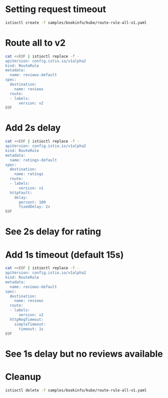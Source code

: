 # Setting request timeout
```bash
istioctl create -f samples/bookinfo/kube/route-rule-all-v1.yaml
```

# Route all to v2
```bash
cat <<EOF | istioctl replace -f -
apiVersion: config.istio.io/v1alpha2
kind: RouteRule
metadata:
  name: reviews-default
spec:
  destination:
    name: reviews
  route:
  - labels:
      version: v2
EOF
```

# Add 2s delay
```bash
cat <<EOF | istioctl replace -f -
apiVersion: config.istio.io/v1alpha2
kind: RouteRule
metadata:
  name: ratings-default
spec:
  destination:
    name: ratings
  route:
  - labels:
      version: v1
  httpFault:
    delay:
      percent: 100
      fixedDelay: 2s
EOF
```

# See 2s delay for rating

# Add 1s timeout (default 15s)
```bash
cat <<EOF | istioctl replace -f -
apiVersion: config.istio.io/v1alpha2
kind: RouteRule
metadata:
  name: reviews-default
spec:
  destination:
    name: reviews
  route:
  - labels:
      version: v2
  httpReqTimeout:
    simpleTimeout:
      timeout: 1s
EOF
```

# See 1s delay but no reviews available

# Cleanup
```bash
istioctl delete -f samples/bookinfo/kube/route-rule-all-v1.yaml
```